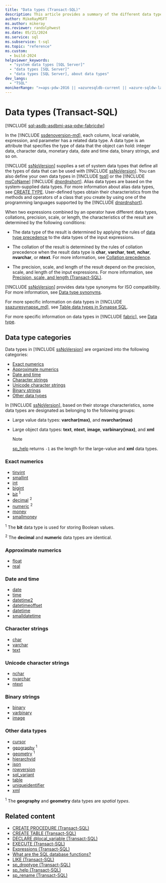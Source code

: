 ```yaml
---
title: "Data types (Transact-SQL)"
description: This article provides a summary of the different data types available in the SQL Server Database Engine.
author: MikeRayMSFT
ms.author: mikeray
ms.reviewer: randolphwest
ms.date: 05/21/2024
ms.service: sql
ms.subservice: t-sql
ms.topic: "reference"
ms.custom:
  - build-2024
helpviewer_keywords:
  - "system data types [SQL Server]"
  - "data types [SQL Server]"
  - "data types [SQL Server], about data types"
dev_langs:
  - "TSQL"
monikerRange: ">=aps-pdw-2016 || =azuresqldb-current || =azure-sqldw-latest || >=sql-server-2016 || >=sql-server-linux-2017 || =azuresqldb-mi-current || =fabric"
---
```

# Data types (Transact-SQL)

[!INCLUDE [sql-asdb-asdbmi-asa-pdw-fabricdw](../../includes/applies-to-version/sql-asdb-asdbmi-asa-pdw-fabricdw.md)]

In the [!INCLUDE [ssdenoversion-md](../../includes/ssdenoversion-md.md)], each column, local variable, expression, and parameter has a related data type. A data type is an attribute that specifies the type of data that the object can hold: integer data, character data, monetary data, date and time data, binary strings, and so on.

[!INCLUDE [ssNoVersion](../../includes/ssnoversion-md.md)] supplies a set of system data types that define all the types of data that can be used with [!INCLUDE [ssNoVersion](../../includes/ssnoversion-md.md)]. You can also define your own data types in [!INCLUDE [tsql](../../includes/tsql-md.md)] or the [!INCLUDE [msCoName](../../includes/msconame-md.md)] [!INCLUDE [dnprdnshort](../../includes/dnprdnshort-md.md)]. Alias data types are based on the system-supplied data types. For more information about alias data types, see [CREATE TYPE](../statements/create-type-transact-sql.md). User-defined types obtain their characteristics from the methods and operators of a class that you create by using one of the programming languages supported by the [!INCLUDE [dnprdnshort](../../includes/dnprdnshort-md.md)].

When two expressions combined by an operator have different data types, collations, precision, scale, or length, the characteristics of the result are determined by the following conditions:

- The data type of the result is determined by applying the rules of [data type precedence](data-type-precedence-transact-sql.md) to the data types of the input expressions.

- The collation of the result is determined by the rules of collation precedence when the result data type is **char**, **varchar**, **text**, **nchar**, **nvarchar**, or **ntext**. For more information, see [Collation precedence](../statements/collation-precedence-transact-sql.md).

- The precision, scale, and length of the result depend on the precision, scale, and length of the input expressions. For more information, see [Precision, scale, and length (Transact-SQL)](precision-scale-and-length-transact-sql.md).

[!INCLUDE [ssNoVersion](../../includes/ssnoversion-md.md)] provides data type synonyms for ISO compatibility. For more information, see [Data type synonyms](data-type-synonyms-transact-sql.md).

For more specific information on data types in [!INCLUDE [ssazuresynapse_md](../../includes/ssazuresynapse-md.md)], see [Table data types in Synapse SQL](/azure/synapse-analytics/sql/develop-tables-data-types).

For more specific information on data types in [!INCLUDE [fabric](../../includes/fabric.md)], see [Data type](../statements/create-table-azure-sql-data-warehouse.md?view=fabric&preserve-view=true#DataTypesFabric).

## Data type categories

Data types in [!INCLUDE [ssNoVersion](../../includes/ssnoversion-md.md)] are organized into the following categories:

- [Exact numerics](#exact-numerics)
- [Approximate numerics](#approximate-numerics)
- [Date and time](#date-and-time)
- [Character strings](#character-strings)
- [Unicode character strings](#unicode-character-strings)
- [Binary strings](#binary-strings)
- [Other data types](#other-data-types)

In [!INCLUDE [ssNoVersion](../../includes/ssnoversion-md.md)], based on their storage characteristics, some data types are designated as belonging to the following groups:

- Large value data types: **varchar(max)**, and **nvarchar(max)**
- Large object data types: **text**, **ntext**, **image**, **varbinary(max)**, and **xml**

  > [!NOTE]  
  > [sp_help](../../relational-databases/system-stored-procedures/sp-help-transact-sql.md) returns `-1` as the length for the large-value and **xml** data types.

### Exact numerics

- [tinyint](int-bigint-smallint-and-tinyint-transact-sql.md)
- [smallint](int-bigint-smallint-and-tinyint-transact-sql.md)
- [int](int-bigint-smallint-and-tinyint-transact-sql.md)
- [bigint](int-bigint-smallint-and-tinyint-transact-sql.md)
- [bit](bit-transact-sql.md) <sup>1</sup>
- [decimal](decimal-and-numeric-transact-sql.md) <sup>2</sup>
- [numeric](decimal-and-numeric-transact-sql.md) <sup>2</sup>
- [money](money-and-smallmoney-transact-sql.md)
- [smallmoney](money-and-smallmoney-transact-sql.md)

<sup>1</sup> The **bit** data type is used for storing Boolean values.

<sup>2</sup> The **decimal** and **numeric** data types are identical.

### Approximate numerics

- [float](float-and-real-transact-sql.md)
- [real](float-and-real-transact-sql.md)

### Date and time

- [date](date-transact-sql.md)
- [time](time-transact-sql.md)
- [datetime2](datetime2-transact-sql.md)
- [datetimeoffset](datetimeoffset-transact-sql.md)
- [datetime](datetime-transact-sql.md)
- [smalldatetime](smalldatetime-transact-sql.md)

### Character strings

- [char](char-and-varchar-transact-sql.md)
- [varchar](char-and-varchar-transact-sql.md)
- [text](ntext-text-and-image-transact-sql.md)

### Unicode character strings

- [nchar](nchar-and-nvarchar-transact-sql.md)
- [nvarchar](nchar-and-nvarchar-transact-sql.md)
- [ntext](ntext-text-and-image-transact-sql.md)

### Binary strings

- [binary](binary-and-varbinary-transact-sql.md)
- [varbinary](binary-and-varbinary-transact-sql.md)
- [image](ntext-text-and-image-transact-sql.md)

### Other data types

- [cursor](cursor-transact-sql.md)
- [geography](../spatial-geography/spatial-types-geography.md) <sup>1</sup>
- [geometry](../spatial-geometry/spatial-types-geometry-transact-sql.md) <sup>1</sup>
- [hierarchyid](hierarchyid-data-type-method-reference.md)
- [json](json-data-type.md)
- [rowversion](rowversion-transact-sql.md)
- [sql_variant](sql-variant-transact-sql.md)
- [table](table-transact-sql.md)
- [uniqueidentifier](uniqueidentifier-transact-sql.md)
- [xml](../xml/xml-transact-sql.md)

<sup>1</sup> The **geography** and **geometry** data types are *spatial types*.

## Related content

- [CREATE PROCEDURE (Transact-SQL)](../statements/create-procedure-transact-sql.md)
- [CREATE TABLE (Transact-SQL)](../statements/create-table-transact-sql.md)
- [DECLARE @local_variable (Transact-SQL)](../language-elements/declare-local-variable-transact-sql.md)
- [EXECUTE (Transact-SQL)](../language-elements/execute-transact-sql.md)
- [Expressions (Transact-SQL)](../language-elements/expressions-transact-sql.md)
- [What are the SQL database functions?](../functions/functions.md)
- [LIKE (Transact-SQL)](../language-elements/like-transact-sql.md)
- [sp_droptype (Transact-SQL)](../../relational-databases/system-stored-procedures/sp-droptype-transact-sql.md)
- [sp_help (Transact-SQL)](../../relational-databases/system-stored-procedures/sp-help-transact-sql.md)
- [sp_rename (Transact-SQL)](../../relational-databases/system-stored-procedures/sp-rename-transact-sql.md)
